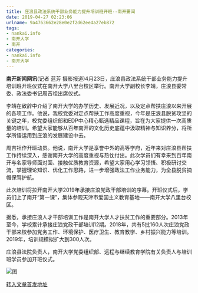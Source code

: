 ```yaml
---
title: 庄浪县政法系统干部业务能力提升培训班开班--南开要闻
date: 2019-04-27 02:23:06
urlname: 9a4763662e28e0e2f2d62ee4a27eb872
tags: 
- nankai.info
- 南开大学
- 南开
categories:
- nankai.info
- 南开大学
---
```


**南开新闻网讯**(记者 蓝芳 摄影报道)4月23日，庄浪县政法系统干部业务能力提升培训班开班仪式在南开大学八里台校区举行。南开大学副校长李靖，庄浪县委常委、政法委书记周吉祖出席仪式。

李靖在致辞中介绍了南开大学的办学历史、发展近况，以及定点帮扶庄浪以来开展的各项工作。他说，我校党委对定点帮扶工作高度重视，今年是庄浪县脱贫攻坚的关键之年，校党委组织部和EDP中心精心甄选精品课程，旨在为大家提供一次高质量的培训。希望大家能够从百年南开的文化历史底蕴中汲取精神与知识养分，将所学所悟运用到庄浪的发展建设中去。

周吉祖作开班动员。他说，南开大学是享誉中外的高等学府，近年来对庄浪县帮扶工作持续深入，感谢南开大学的高度重视与热忱付出。此次学员们有幸来到百年南开与名家导师面对面、接触优质教育资源，希望大家用心学习领悟、积极研讨交流，掌握理论知识、优化工作思路，进一步增强政法工作业务能力，为全县脱贫摘帽保驾护航。

此次培训将拉开南开大学2019年承接庄浪党政干部培训的序幕。开班仪式后，学员们上了南开“第一课”，集体参观天津市爱国主义教育基地——南开大学八里台校区。

据悉，承接庄浪人才干部培训工作是南开大学人才扶贫工作的重要部分。2013年至今，学校累计承接庄浪党政干部培训12期。2018年，共有5批160人次庄浪党政干部来校参加党务工作、环境保护、医疗卫生、教育教学、乡村振兴能力等培训。2019年，培训规模拟扩大到300人次。

庄浪县法院负责人，南开大学党委组织部、远程与继续教育学院有关负责人与培训班学员参加开班仪式。

![图](http://news.nankai.edu.cn/pic/0/00/35/07/350704_157440.jpg)

[转入文章首发地址](http://news.nankai.edu.cn/nkyw/system/2019/04/23/000446715.shtml)